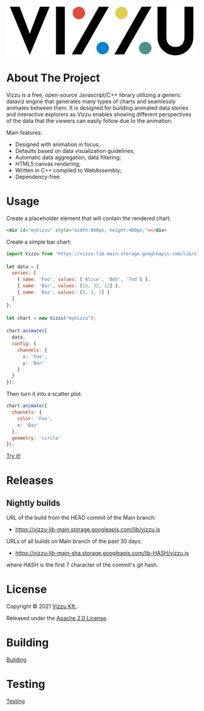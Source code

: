 ![Vizzu](/docs/images/logo.svg)

# About The Project

Vizzu is a free, open-source Javascript/C++ library utilizing a generic dataviz engine 
that generates many types of charts and seamlessly animates between them. 
It is designed for building animated data stories and interactive explorers 
as Vizzu enables showing different perspectives of the data that the viewers can 
easily follow due to the animation.

Main features:
- Designed with animation in focus; 
- Defaults based on data visualization guidelines;
- Automatic data aggregation, data filtering;
- HTML5 canvas rendering;
- Written in C++ compiled to WebAssembly;
- Dependency-free.

# Usage

Create a placeholder element that will contain the rendered chart:

```html
<div id="myVizzu" style="width:800px; height:480px;"></div>
```

Create a simple bar chart:

```javascript
import Vizzu from 'https://vizzu-lib-main.storage.googleapis.com/lib/vizzu.js';

let data = {
  series: [
    { name: 'Foo', values: ['Alice', 'Bob', 'Ted'] },
    { name: 'Bar', values: [15, 32, 12] },
    { name: 'Baz', values: [5, 3, 2] }
  ]
};

let chart = new Vizzu("myVizzu");

chart.animate({
  data,
  config: {
    channels: {
      x: 'Foo',
      y: 'Bar'
    }
  }
});
```

Then turn it into a scatter plot:

```javascript
chart.animate({
  channels: {
    color: 'Foo', 
    x: 'Baz'
  },
  geometry: 'circle'
});
```
[Try it!](https://jsfiddle.net/VizzuHQ/dk7b86vc/9/)

# Releases

## Nightly builds 

URL of the build from the HEAD commit of the Main branch:

* https://vizzu-lib-main.storage.googleapis.com/lib/vizzu.js

URLs of all builds on Main branch of the past 30 days:

* https://vizzu-lib-main-sha.storage.googleapis.com/lib-HASH/vizzu.js

where HASH is the first 7 character of the commit's git hash.

# License

Copyright © 2021 [Vizzu Kft.](https://vizzuhq.com).

Released under the [Apache 2.0 License](LICENSE).

# Building 

[Building](project/build.md)

# Testing

[Testing](test/test.md)
